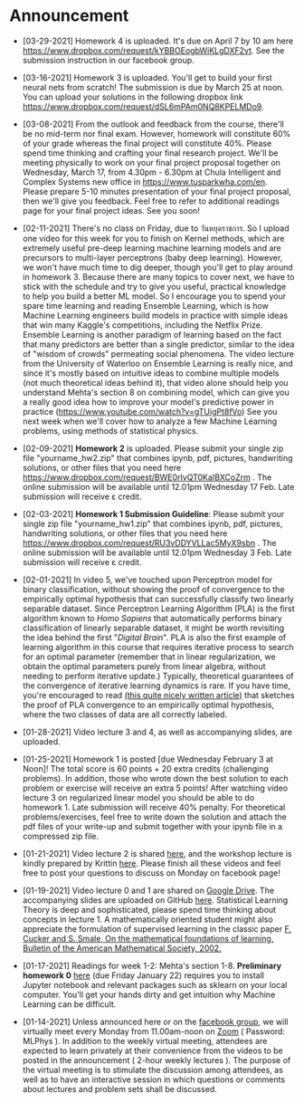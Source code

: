 # Announcement

* [03-29-2021] Homework 4 is uploaded. It's due on April 7 by 10 am here https://www.dropbox.com/request/kYBBOEogbWiKLgDXF2vt.
See the submission instruction in our facebook group.

* [03-16-2021] Homework 3 is uploaded. You'll get to build your first neural nets from scratch! The submission is due by March 25 at noon. You can upload your solutions in the following dropbox link https://www.dropbox.com/request/dSL6mPAm0NQ8KPELMDo9. 

* [03-08-2021] From the outlook and feedback from the course, there'll be no mid-term nor final exam. However, homework will constitute 60% of your grade whereas the final project will constitute 40%. Please spend time thinking and crafting your final research project. We'll be meeting physically to work on your final project proposal together on Wednesday, March 17, from 4.30pm - 6.30pm at Chula Intelligent and Complex Systems new office in https://www.tusparkwha.com/en. Please prepare 5-10 minutes presentation of your final project proposal, then we'll give you feedback. Feel free to refer to additional readings page for your final project ideas. See you soon!

* [02-11-2021] There's no class on Friday, due to วันหยุดราชการ. So I upload one video for this week for you to finish on Kernel methods, which are extremely useful pre-deep learning machine learning models and are precursors to multi-layer perceptrons (baby deep learning). However, we won't have much time to dig deeper, though you'll get to play around in homework 3. Because there are many topics to cover next, we have to stick with the schedule and try to give you useful, practical knowledge to help you build a better ML model. So I encourage you to spend your spare time learning and reading Ensemble Learning, which is how Machine Learning engineers build models in practice with simple ideas that win many Kaggle's competitions, including the Netflix Prize. 
Ensemble Learning is another paradigm of learning based on the fact that many predictors are better than a single predictor, similar to the idea of "wisdom of crowds" permeating social phenomena. The video lecture from the University of Waterloo on Ensemble Learning is really nice, and since it's mostly based on intuitive ideas to combine multiple models (not much theoretical ideas behind it), that video alone should help you understand Mehta's section 8 on combining model, which can give you a really good idea how to improve your model's predictive power in practice (https://www.youtube.com/watch?v=gTUigPt8fVo)
See you next week when we'll cover how to analyze a few Machine Learning problems, using methods of statistical physics.

* [02-09-2021] **Homework 2** is uploaded. Please submit your single zip file "yourname_hw2.zip" that combines ipynb, pdf, pictures, handwriting solutions, or other files that you need here https://www.dropbox.com/request/BWE0rIvQT0KaIBXCoZrm . The online submission will be available until 12.01pm Wednesday 17 Feb. Late submission will receive ε credit.

* [02-03-2021] **Homework 1 Submission Guideline**: Please submit your single zip file "yourname_hw1.zip" that combines ipynb, pdf, pictures, handwriting solutions, or other files that you need here https://www.dropbox.com/request/RU3vDDYVLLac5MyX9sbn . The online submission will be available until 12.01pm Wednesday 3 Feb. Late submission will receive ε credit.

* [02-01-2021] In video 5, we've touched upon Perceptron model for binary classification, without showing the proof of convergence to the empirically optimal hypothesis that can successfully classify two linearly separable dataset. Since Perceptron Learning Algorithm (PLA) is the first algorithm known to *Homo Sapiens* that automatically performs binary classification of linearly separable dataset, it might be worth revisiting the idea behind the first "*Digital Brain*". PLA is also the first example of learning algorithm in this course that requires iterative process to search for an optimal parameter (remember that in linear regularization, we obtain the optimal parameters purely from linear algebra, without needing to perform iterative update.) Typically, theoretical guarantees of the convergence of iterative learning dynamics is rare. If you have time, you're encouraged to read [(this quite nicely written article)](https://towardsdatascience.com/perceptron-learning-algorithm-d5db0deab975) that sketches the proof of PLA convergence to an empirically optimal hypothesis, where the two classes of data are all correctly labeled. 

* [01-28-2021] Video lecture 3 and 4, as well as accompanying slides, are uploaded. 

* [01-25-2021] Homework 1 is posted [due Wednesday February 3 at Noon]! The total score is 60 points + 20 extra credits (challenging problems). In addition, those who wrote down the best solution to each problem or exercise will receive an extra 5 points! After watching video lecture 3 on regularized linear model you should be able to do homework 1.  Late submission will receive 40% penalty. For theoretical problems/exercises, feel free to write down the solution and attach the pdf files of your write-up and submit together with your ipynb file in a compressed zip file. 

* [01-21-2021] Video lecture 2 is shared [here](https://drive.google.com/drive/folders/1urRjPvKjLZU3QgEDolsQIoC2gssWHB3j?usp=sharing), and the workshop lecture is kindly prepared by Krittin [here](https://drive.google.com/drive/folders/1D72xllKe4zZxsA72R7srdMr6NTIt2xgx?usp=sharing). Please finish all these videos and feel free to post your questions to discuss on Monday on facebook page! 

* [01-19-2021] Video lecture 0 and 1 are shared on [Google Drive](https://drive.google.com/drive/folders/1urRjPvKjLZU3QgEDolsQIoC2gssWHB3j?usp=sharing). The accompanying slides are uploaded on GitHub [here](https://github.com/TChotibut/ml-for-physical-scientists/tree/main/Lecture%20Notes). Statistical Learning Theory is deep and sophisticated, please spend time thinking about concepts in lecture 1. A mathematically oriented student might also appreciate the formulation of supervised learning in the classic paper [F. Cucker and S. Smale, On the mathematical foundations of learning, Bulletin of the American Mathematical Society, 2002.](https://github.com/TChotibut/ml-for-physical-scientists/blob/main/Reading%20Materials/Week1_Cucker_Smale_Mathematical%20Foundations%20of%20Learning.pdf)

* [01-17-2021] Readings for week 1-2: Mehta's section 1-8.  **Preliminary homework 0** [here](https://github.com/sinonkt/ml-for-physical-scientists/blob/main/Homework/HW0_ML%20can%20be%20difficult.ipynb) (due Friday January 22) requires you to install Jupyter notebook and relevant packages such as sklearn on your local computer.  You'll get your hands dirty and get intuition why Machine Learning can be difficult. 

* [01-14-2021] Unless announced here or on the [facebook group](https://www.facebook.com/groups/1033694817095022), we will virtually meet every Monday from 11.00am-noon on [Zoom](https://chula.zoom.us/j/5943943895?pwd=dmpxc3NBMXFPam1FeGtTY2tsdm95UT09) ( Password: MLPhys ). In addition to the weekly virtual meeting, attendees are expected to learn privately at their convenience from the videos to be posted in the announcement ( 2-hour weekly lectures ). The purpose of the virtual meeting is to stimulate the discussion among attendees, as well as to have an interactive session in which questions or comments about lectures and problem sets shall be discussed.
